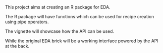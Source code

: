 This project aims at creating an R package for EDA.

The R package will have functions which can be used for recipe creation using pipe operators.

The vignette will showcase how the API can be used.

While the original EDA brick will be a working interface powered by the API at the back.
